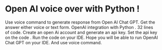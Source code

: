 # Open AI voice over with Python !
Use voice command to generate response from Open AI Chat GPT.
Get the answer either voice or text form.
OpenAI integration with Python . 32 lines of code. 
Create an open Ai account and generate an api key.
Set the api key on the code . 
Run the code on your IDE. 
Hope you will be able to run OpenAI Chat GPT on your IDE.
And use voice command.
